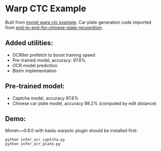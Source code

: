 # Warp CTC Example
Built from [mxnet warp ctc example](https://github.com/dmlc/mxnet/tree/master/example/warpctc). Car plate generation code imported from [end-to-end-for-chinese-plate-recognition](https://github.com/szad670401/end-to-end-for-chinese-plate-recognition).

## Added utilities:
- OCRIter prefetch to boost training speed
- Pre-trained model, accuracy: 97.6%
- OCR model prediction
- Blstm implementation

## Pre-trained model:
- Captcha model, accuracy 97.6%
- Chinese car plate model, accuracy 98.2% (computed by edit distance)

## Demo:
Mxnet==0.8.0 with baidu warpctc plugin should be installed first:
```
python infer_ocr_captcha.py
python infer_ocr_plate.py
```
